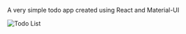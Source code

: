 A very simple todo app created using React and Material-UI

![Todo List](https://cdn.discordapp.com/attachments/557167166701699094/839695139534536744/todo.png "Todo List")
